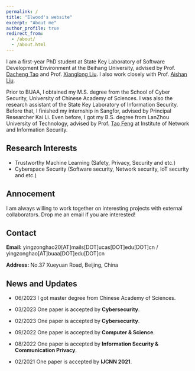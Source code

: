 ```yaml
---
permalink: /
title: "Elwood's website"
excerpt: "About me"
author_profile: true
redirect_from: 
  - /about/
  - /about.html
---
```


I am a first-year PhD student at State Key Laboratory of Software Development Environment at the Beihang University, advised by Prof. [Dacheng Tao](https://scholar.google.com/citations?user=RwlJNLcAAAAJ&hl=en) and Prof. [Xianglong Liu](https://xlliu-beihang.github.io/). I also work closely with Prof. [Aishan Liu](https://liuaishan.github.io/).

Prior to BUAA, I obtained my M.S. degree from the School of Cyber Security, University of Chinese Academy of Sciences.  I was also the research assistant of the State Key Laboratory of Information Security. Before that, I finished my internship in Sangfor, advised by Principal Researcher Kai Li. Even before, I got my B.S. degree from LanZhou University of Technology, advised by Prof. [Tao Feng](https://jitong.lut.edu.cn/info/1308/10677.htm) at Institute of Network and Information Security.


## Research Interests
* Trustworthy Machine Learning (Safety, Privacy, Security and etc.)
* Cyberspace Security (Software security, Network security, IoT security and etc.)


## Annocement
I am always willing to work together on interesting projects with external collaborators. Drop me an email if you are interested!

## Contact
**Email:** yingzonghao20[AT]mails[DOT]ucas[DOT]edu[DOT]cn / yingzonghao[AT]buaa[DOT]edu[DOT]cn

**Address:** No.37 Xueyuan Road, Beijing, China

## News and Updates

* 06/2023 I got master degree from Chinese Academy of Sciences.
  
* 03/2023 One paper is accepted by **Cybersecurity**.
  
* 02/2023 One paper is accepted by **Cybersecurity**.
  
* 09/2022 One paper is accepted by **Computer & Science**.
  
* 08/2022 One paper is accepted by **Information Security & Communication Privacy**.
  
* 02/2021 One paper is accepted by **IJCNN 2021**.
